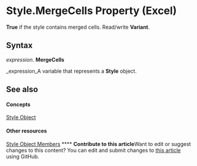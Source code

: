 
# Style.MergeCells Property (Excel)

 **True** if the style contains merged cells. Read/write **Variant**.


## Syntax

 _expression_. **MergeCells**

 _expression_A variable that represents a  **Style** object.


## See also


#### Concepts


 [Style Object](3c1e9184-0075-5f46-9a1a-0b61d874d1f8.md)
#### Other resources


 [Style Object Members](78f477c9-4033-e7c5-fc3d-7ba025392d31.md)
****   **Contribute to this article**Want to edit or suggest changes to this content? You can edit and submit changes to  [this article](https://github.com/jhershey00/VBA_Excel_Test/OpenXMLCon/articles/4202023d-e72f-55db-a8d2-1e828af4ebcf.md) using GitHub.

